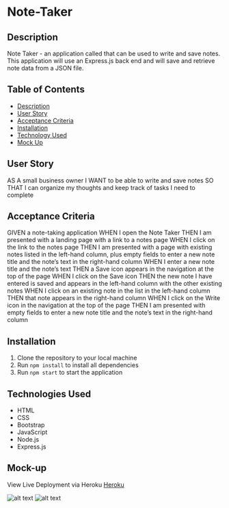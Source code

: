 # Note-Taker

## Description

Note Taker - an application called that can be used to write and save notes. This application will use an Express.js back end and will save and retrieve note data from a JSON file.

## Table of Contents

- [Description](#description)
- [User Story](#user-story)
- [Acceptance Criteria](#acceptance-criteria)
- [Installation](#installation)
- [Technology Used](#technology-used)
- [Mock Up](#mock-up)

## User Story

AS A small business owner
I WANT to be able to write and save notes
SO THAT I can organize my thoughts and keep track of tasks I need to complete

## Acceptance Criteria

GIVEN a note-taking application
WHEN I open the Note Taker
THEN I am presented with a landing page with a link to a notes page
WHEN I click on the link to the notes page
THEN I am presented with a page with existing notes listed in the left-hand column, plus empty fields to enter a new note title and the note’s text in the right-hand column
WHEN I enter a new note title and the note’s text
THEN a Save icon appears in the navigation at the top of the page
WHEN I click on the Save icon
THEN the new note I have entered is saved and appears in the left-hand column with the other existing notes
WHEN I click on an existing note in the list in the left-hand column
THEN that note appears in the right-hand column
WHEN I click on the Write icon in the navigation at the top of the page
THEN I am presented with empty fields to enter a new note title and the note’s text in the right-hand column

## Installation

1. Clone the repository to your local machine
2. Run `npm install` to install all dependencies
3. Run `npm start` to start the application

## Technologies Used

- HTML
- CSS
- Bootstrap
- JavaScript
- Node.js
 - Express.js

##  Mock-up

View Live Deployment via Heroku [Heroku](https://heroku.com)

![alt text](./assets/images/svglogomaker.png)
![alt text](./assets/images/svglogomaker.png)